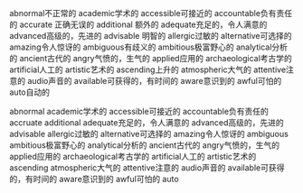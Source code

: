 
abnormal不正常的
academic学术的
accessible可接近的
accountable负有责任的
accurate 正确无误的
additional 额外的
adequate充足的，令人满意的
advanced高级的，先进的
advisable 明智的
allergic过敏的
alternative可选择的
amazing令人惊讶的
ambiguous有歧义的
ambitious极富野心的
analytical分析的
ancient古代的
angry气愤的，生气的
applied应用的
archaeological考古学的
artificial人工的
artistic艺术的
ascending上升的
atmospheric大气的
attentive注意的
audio声音的
available可获得的，有时间的
aware意识到的
awful可怕的
auto自动的

abnormal
academic学术的
accessible可接近的
accountable负有责任的
accruate
additional
adequate充足的，令人满意的
advanced高级的，先进的
advisable
allergic过敏的
alternative可选择的
amazing令人惊讶的
ambiguous 
ambitious极富野心的
analytical分析的
ancient古代的
angry气愤的，生气的
applied应用的
archaeological考古学的
artificial人工的
artistic艺术的
ascending 
atmospheric大气的
attentive注意的
audio声音的
available可获得的，有时间的
aware意识到的
awful可怕的
auto 

